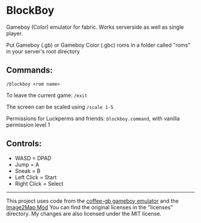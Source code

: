 # BlockBoy

Gameboy (Color) emulator for fabric.
Works serverside as well as single player.

Put Gameboy (.gb) or Gameboy Color (.gbc) roms in a folder called "roms" in your server's root directory

## Commands:

`/blockboy <rom name>`

To leave the current game:
`/exit`

The screen can be scaled using `/scale 1-5`

Permissions for Luckperms and friends: `blockboy.command`, with vanilla permission level 1

## Controls:
- WASD = DPAD
- Jump = A
- Sneak = B
- Left Click = Start
- Right Click = Select



---
This project uses code from the [coffee-gb gameboy emulator](https://github.com/trekawek/coffee-gb) and the [Image2Map Mod](https://github.com/Patbox/Image2Map) 
You can find the original licenses in the "licenses" directory.
My changes are also licensed under the MIT license.
